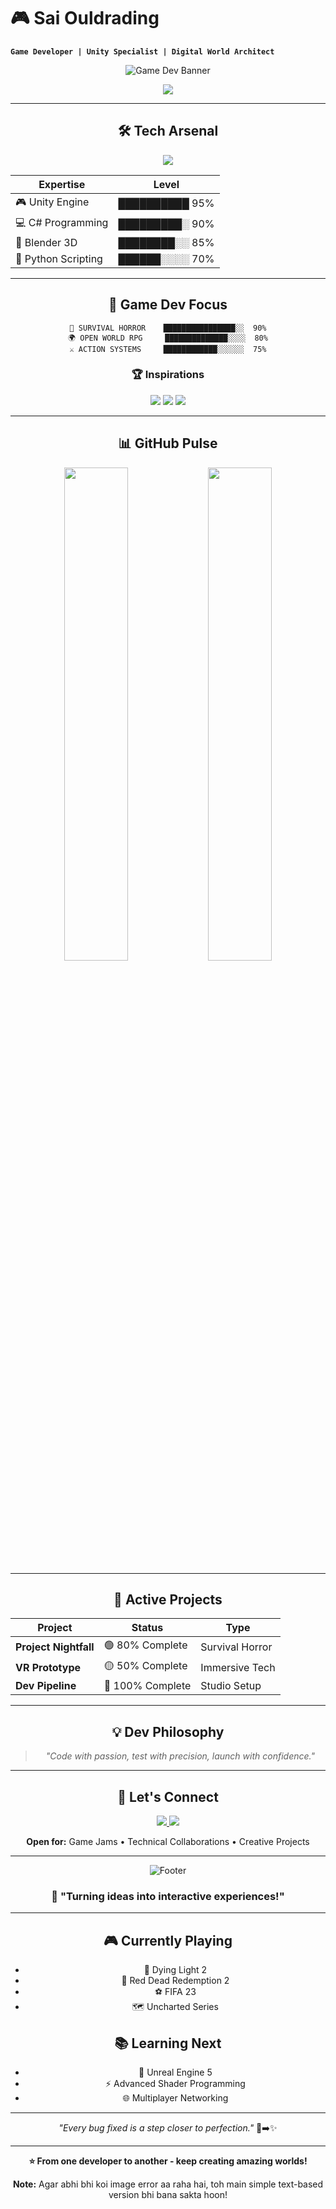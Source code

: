 # 🎮 Sai Ouldrading
**`Game Developer | Unity Specialist | Digital World Architect`**

<div align="center">

![Game Dev Banner](https://capsule-render.vercel.app/api?type=waving&color=0:000000,100:333333&height=120&section=header&text=CODE%20MEETS%20CREATIVITY&fontSize=30&fontColor=fff&animation=fadeIn)

<img src="https://readme-typing-svg.herokuapp.com?font=Orbitron&size=20&duration=2000&pause=500&color=00FFD9&center=true&vCenter=true&width=450&lines=Crafting+Immersive+Worlds;Survival+Horror+Expert;Unity+%26+C%23+Pro" />

---

## 🛠️ **Tech Arsenal**

<div align="center">

<img src="https://skillicons.dev/icons?i=unity,cs,cpp,python,blender,photoshop,vscode,git&theme=dark" />

</div>

| **Expertise** | **Level** |
|---------------|-----------|
| 🎮 Unity Engine | ██████████ 95% |
| 💻 C# Programming | █████████░ 90% |
| 🎨 Blender 3D | ████████░░ 85% |
| 🐍 Python Scripting | ██████░░░░ 70% |

---

## 🎯 **Game Dev Focus**

```
🧟 SURVIVAL HORROR    ████████████████░░  90%
🌍 OPEN WORLD RPG     ██████████████░░░░  80%
⚔️ ACTION SYSTEMS     ████████████░░░░░░  75%
```

### 🏆 **Inspirations**
<p align="center">
<img src="https://img.shields.io/badge/🧟_DYING_LIGHT-FF6B35?style=flat-square"/>
<img src="https://img.shields.io/badge/🤠_RDR2-8B4513?style=flat-square"/>
<img src="https://img.shields.io/badge/🗺️_UNCHARTED-FFD700?style=flat-square"/>
</p>

---

## 📊 **GitHub Pulse**

<p align="center">
<img width="45%" src="https://github-readme-stats.vercel.app/api?username=saiouldrading&show_icons=true&theme=tokyonight&hide_border=true"/>
<img width="45%" src="https://github-readme-streak-stats.herokuapp.com/?user=saiouldrading&theme=tokyonight&hide_border=true"/>
</p>

---

## 🚀 **Active Projects**

| Project | Status | Type |
|---------|--------|------|
| **Project Nightfall** | 🟢 80% Complete | Survival Horror |
| **VR Prototype** | 🟡 50% Complete | Immersive Tech |
| **Dev Pipeline** | 🔵 100% Complete | Studio Setup |

---

## 💡 **Dev Philosophy**
> *"Code with passion, test with precision, launch with confidence."*

---

## 🤝 **Let's Connect**

<p align="center">
<a href="https://www.linkedin.com/in/muhammad-saim-a26349358/">
<img src="https://img.shields.io/badge/💼_LinkedIn-0A66C2?style=for-the-badge&logo=linkedin&logoColor=white"/>
</a>
<a href="https://www.instagram.com/saimk.k18/">
<img src="https://img.shields.io/badge/📸_Instagram-E4405F?style=for-the-badge&logo=instagram&logoColor=white"/>
</a>
</p>

**Open for:** Game Jams • Technical Collaborations • Creative Projects

---

<div align="center">

![Footer](https://capsule-render.vercel.app/api?type=waving&color=0:000000,100:333333&height=80&section=footer&text=BUILDING+THE+NEXT+LEVEL&fontSize=20&fontColor=fff)

### 🎯 **"Turning ideas into interactive experiences!"**

</div>

---

## 🎮 **Currently Playing**
- 🧟 Dying Light 2
- 🤠 Red Dead Redemption 2  
- ⚽ FIFA 23
- 🗺️ Uncharted Series

## 📚 **Learning Next**
- 🎯 Unreal Engine 5
- ⚡ Advanced Shader Programming
- 🌐 Multiplayer Networking

---

*"Every bug fixed is a step closer to perfection."* 🐛➡️✨

---

<div align="center">

**⭐ From one developer to another - keep creating amazing worlds!**

</div>

**Note:** Agar abhi bhi koi image error aa raha hai, toh main simple text-based version bhi bana sakta hoon!
